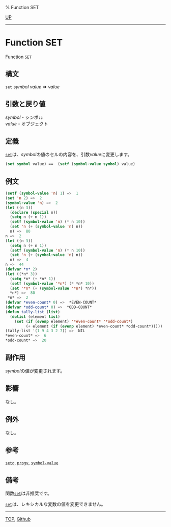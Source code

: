 % Function SET

[UP](10.2.html)  

---

# Function **SET**


Function `SET`


## 構文

`set` *symbol* *value* => *value*


## 引数と戻り値

*symbol* - シンボル  
*value* - オブジェクト


## 定義

[`set`](10.2.set.html)は、*symbol*の値のセルの内容を、引数*value*に変更します。

```lisp
(set symbol value) ==  (setf (symbol-value symbol) value)
```


## 例文

```lisp
(setf (symbol-value 'n) 1) =>  1
(set 'n 2) =>  2
(symbol-value 'n) =>  2
(let ((n 3))
  (declare (special n))
  (setq n (+ n 1))
  (setf (symbol-value 'n) (* n 10))
  (set 'n (+ (symbol-value 'n) n))
  n) =>  80
n =>  2
(let ((n 3))
  (setq n (+ n 1))
  (setf (symbol-value 'n) (* n 10))
  (set 'n (+ (symbol-value 'n) n))
  n) =>  4
n =>  44
(defvar *n* 2)
(let ((*n* 3))
  (setq *n* (+ *n* 1))
  (setf (symbol-value '*n*) (* *n* 10))
  (set '*n* (+ (symbol-value '*n*) *n*))
  *n*) =>  80
 *n* =>  2
(defvar *even-count* 0) =>  *EVEN-COUNT*
(defvar *odd-count* 0) =>  *ODD-COUNT*
(defun tally-list (list)
  (dolist (element list)
    (set (if (evenp element) '*even-count* '*odd-count*)
         (+ element (if (evenp element) *even-count* *odd-count*)))))
(tally-list '(1 9 4 3 2 7)) =>  NIL
*even-count* =>  6
*odd-count* =>  20
```


## 副作用

*symbol*の値が変更されます。


## 影響

なし。


## 例外

なし。


## 参考

[`setq`](5.3.setq.html),
[`progv`](5.3.progv.html),
[`symbol-value`](10.2.symbol-value.html)


## 備考

関数[`set`](10.2.set.html)は非推奨です。

[`set`](10.2.set.html)は、レキシカルな変数の値を変更できません。


---
[TOP](index.html),  [Github](https://github.com/nptcl/npt-japanese)


